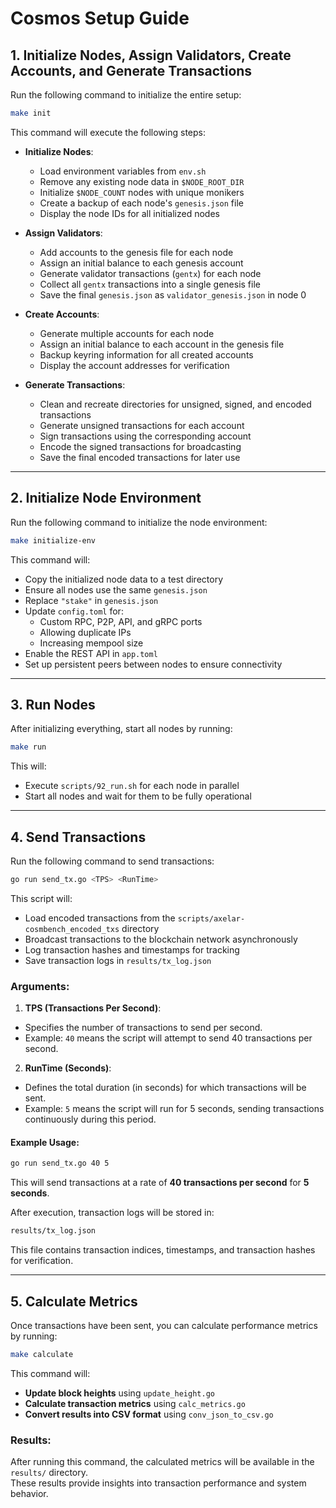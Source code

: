 # Cosmos Setup Guide

## 1. Initialize Nodes, Assign Validators, Create Accounts, and Generate Transactions

Run the following command to initialize the entire setup:

```bash
make init
```

This command will execute the following steps:
- **Initialize Nodes**:
   - Load environment variables from `env.sh`
   - Remove any existing node data in `$NODE_ROOT_DIR`
   - Initialize `$NODE_COUNT` nodes with unique monikers
   - Create a backup of each node's `genesis.json` file
   - Display the node IDs for all initialized nodes

- **Assign Validators**:
   - Add accounts to the genesis file for each node
   - Assign an initial balance to each genesis account
   - Generate validator transactions (`gentx`) for each node
   - Collect all `gentx` transactions into a single genesis file
   - Save the final `genesis.json` as `validator_genesis.json` in node 0

- **Create Accounts**:
   - Generate multiple accounts for each node
   - Assign an initial balance to each account in the genesis file
   - Backup keyring information for all created accounts
   - Display the account addresses for verification

- **Generate Transactions**:
   - Clean and recreate directories for unsigned, signed, and encoded transactions
   - Generate unsigned transactions for each account
   - Sign transactions using the corresponding account
   - Encode the signed transactions for broadcasting
   - Save the final encoded transactions for later use

---

## 2. Initialize Node Environment

Run the following command to initialize the node environment:

```bash
make initialize-env
```

This command will:
- Copy the initialized node data to a test directory
- Ensure all nodes use the same `genesis.json`
- Replace `"stake"` in `genesis.json`
- Update `config.toml` for:
   - Custom RPC, P2P, API, and gRPC ports
   - Allowing duplicate IPs
   - Increasing mempool size
- Enable the REST API in `app.toml`
- Set up persistent peers between nodes to ensure connectivity

---

## 3. Run Nodes

After initializing everything, start all nodes by running:

```bash
make run
```

This will:
- Execute `scripts/92_run.sh` for each node in parallel
- Start all nodes and wait for them to be fully operational

---

## 4. Send Transactions

Run the following command to send transactions:

```bash
go run send_tx.go <TPS> <RunTime>
```

This script will:
- Load encoded transactions from the `scripts/axelar-cosmbench_encoded_txs` directory
- Broadcast transactions to the blockchain network asynchronously
- Log transaction hashes and timestamps for tracking
- Save transaction logs in `results/tx_log.json`

### Arguments:
1. **TPS (Transactions Per Second)**:
- Specifies the number of transactions to send per second.
- Example: `40` means the script will attempt to send 40 transactions per second.

2. **RunTime (Seconds)**:
- Defines the total duration (in seconds) for which transactions will be sent.
- Example: `5` means the script will run for 5 seconds, sending transactions continuously during this period.

#### Example Usage:

```bash
go run send_tx.go 40 5
```

This will send transactions at a rate of **40 transactions per second** for **5 seconds**.

After execution, transaction logs will be stored in:

```bash
results/tx_log.json
```

This file contains transaction indices, timestamps, and transaction hashes for verification.

---

## 5. Calculate Metrics

Once transactions have been sent, you can calculate performance metrics by running:

```bash
make calculate
```

This command will:
- **Update block heights** using `update_height.go`
- **Calculate transaction metrics** using `calc_metrics.go`
- **Convert results into CSV format** using `conv_json_to_csv.go`

### Results:

After running this command, the calculated metrics will be available in the `results/` directory.  
These results provide insights into transaction performance and system behavior.